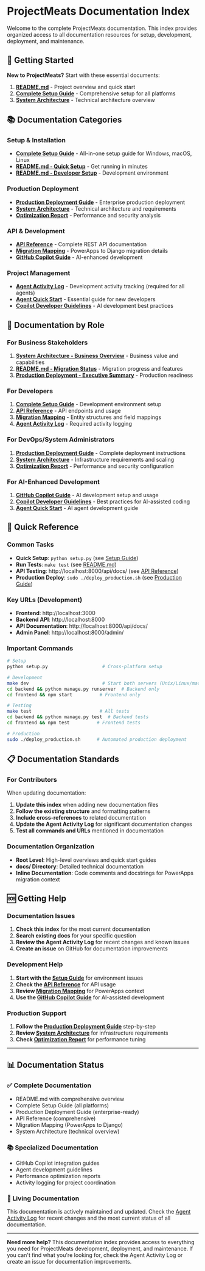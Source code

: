 # ProjectMeats Documentation Index

Welcome to the complete ProjectMeats documentation. This index provides organized access to all documentation resources for setup, development, deployment, and maintenance.

## 🚀 Getting Started

**New to ProjectMeats?** Start with these essential documents:

1. **[README.md](../README.md)** - Project overview and quick start
2. **[Complete Setup Guide](setup_guide.md)** - Comprehensive setup for all platforms
3. **[System Architecture](../SYSTEM_ARCHITECTURE.md)** - Technical architecture overview

## 📚 Documentation Categories

### Setup & Installation
- **[Complete Setup Guide](setup_guide.md)** - All-in-one setup guide for Windows, macOS, Linux
- **[README.md - Quick Setup](../README.md#-quick-setup)** - Get running in minutes
- **[README.md - Developer Setup](../README.md#-developer-setup)** - Development environment

### Production Deployment  
- **[Production Deployment Guide](production_deployment.md)** - Enterprise production deployment
- **[System Architecture](../SYSTEM_ARCHITECTURE.md)** - Technical architecture and requirements
- **[Optimization Report](../OPTIMIZATION_REPORT.md)** - Performance and security analysis

### API & Development
- **[API Reference](api_reference.md)** - Complete REST API documentation
- **[Migration Mapping](migration_mapping.md)** - PowerApps to Django migration details
- **[GitHub Copilot Guide](copilot_usage_guide.md)** - AI-enhanced development

### Project Management
- **[Agent Activity Log](agent_activity_log.md)** - Development activity tracking (required for all agents)
- **[Agent Quick Start](agent_quick_start.md)** - Essential guide for new developers
- **[Copilot Developer Guidelines](copilot_developer_guidelines.md)** - AI development best practices

## 🎯 Documentation by Role

### For Business Stakeholders
1. **[System Architecture - Business Overview](../SYSTEM_ARCHITECTURE.md#-system-overview)** - Business value and capabilities
2. **[README.md - Migration Status](../README.md#-powerapps-migration-status)** - Migration progress and features
3. **[Production Deployment - Executive Summary](production_deployment.md#-production-overview)** - Production readiness

### For Developers
1. **[Complete Setup Guide](setup_guide.md)** - Development environment setup
2. **[API Reference](api_reference.md)** - API endpoints and usage
3. **[Migration Mapping](migration_mapping.md)** - Entity structures and field mappings
4. **[Agent Activity Log](agent_activity_log.md)** - Required activity logging

### For DevOps/System Administrators
1. **[Production Deployment Guide](production_deployment.md)** - Complete deployment instructions
2. **[System Architecture](../SYSTEM_ARCHITECTURE.md)** - Infrastructure requirements and scaling
3. **[Optimization Report](../OPTIMIZATION_REPORT.md)** - Performance and security configuration

### For AI-Enhanced Development
1. **[GitHub Copilot Guide](copilot_usage_guide.md)** - AI development setup and usage
2. **[Copilot Developer Guidelines](copilot_developer_guidelines.md)** - Best practices for AI-assisted coding
3. **[Agent Quick Start](agent_quick_start.md)** - AI agent development guide

## 🔧 Quick Reference

### Common Tasks
- **Quick Setup**: `python setup.py` (see [Setup Guide](setup_guide.md))
- **Run Tests**: `make test` (see [README.md](../README.md#-testing--quality-assurance))
- **API Testing**: http://localhost:8000/api/docs/ (see [API Reference](api_reference.md))
- **Production Deploy**: `sudo ./deploy_production.sh` (see [Production Guide](production_deployment.md))

### Key URLs (Development)
- **Frontend**: http://localhost:3000
- **Backend API**: http://localhost:8000  
- **API Documentation**: http://localhost:8000/api/docs/
- **Admin Panel**: http://localhost:8000/admin/

### Important Commands
```bash
# Setup
python setup.py                    # Cross-platform setup

# Development
make dev                           # Start both servers (Unix/Linux/macOS)
cd backend && python manage.py runserver  # Backend only
cd frontend && npm start          # Frontend only

# Testing
make test                         # All tests
cd backend && python manage.py test  # Backend tests
cd frontend && npm test          # Frontend tests

# Production
sudo ./deploy_production.sh      # Automated production deployment
```

## 📋 Documentation Standards

### For Contributors
When updating documentation:

1. **Update this index** when adding new documentation files
2. **Follow the existing structure** and formatting patterns
3. **Include cross-references** to related documentation
4. **Update the Agent Activity Log** for significant documentation changes
5. **Test all commands and URLs** mentioned in documentation

### Documentation Organization
- **Root Level**: High-level overviews and quick start guides
- **docs/ Directory**: Detailed technical documentation
- **Inline Documentation**: Code comments and docstrings for PowerApps migration context

## 🆘 Getting Help

### Documentation Issues
1. **Check this index** for the most current documentation
2. **Search existing docs** for your specific question
3. **Review the Agent Activity Log** for recent changes and known issues
4. **Create an issue** on GitHub for documentation improvements

### Development Help
1. **Start with the [Setup Guide](setup_guide.md)** for environment issues
2. **Check the [API Reference](api_reference.md)** for API usage
3. **Review [Migration Mapping](migration_mapping.md)** for PowerApps context
4. **Use the [GitHub Copilot Guide](copilot_usage_guide.md)** for AI-assisted development

### Production Support
1. **Follow the [Production Deployment Guide](production_deployment.md)** step-by-step
2. **Review [System Architecture](../SYSTEM_ARCHITECTURE.md)** for infrastructure requirements
3. **Check [Optimization Report](../OPTIMIZATION_REPORT.md)** for performance tuning

---

## 📊 Documentation Status

### ✅ Complete Documentation
- README.md with comprehensive overview
- Complete Setup Guide (all platforms)
- Production Deployment Guide (enterprise-ready)
- API Reference (comprehensive)
- Migration Mapping (PowerApps to Django)
- System Architecture (technical overview)

### 📚 Specialized Documentation
- GitHub Copilot integration guides
- Agent development guidelines
- Performance optimization reports
- Activity logging for project coordination

### 🔄 Living Documentation
This documentation is actively maintained and updated. Check the [Agent Activity Log](agent_activity_log.md) for recent changes and the most current status of all documentation.

---

**Need more help?** This documentation index provides access to everything you need for ProjectMeats development, deployment, and maintenance. If you can't find what you're looking for, check the Agent Activity Log or create an issue for documentation improvements.